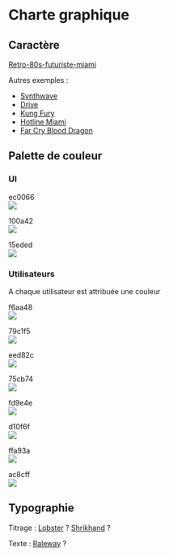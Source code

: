 # Charte graphique

## Caractère

[Retro-80s-futuriste-miami](https://www.google.ch/search?q=miami+retro&safe=off&espv=2&biw=1920&bih=911&source=lnms&tbm=isch&sa=X&ved=0ahUKEwi8vYL485vQAhUBnRoKHUuIAC4Q_AUIBigB#safe=off&tbm=isch&q=miami+retro+80s)

Autres exemples :
* [Synthwave](https://www.google.ch/search?q=hotline+miami&safe=off&espv=2&biw=1920&bih=911&source=lnms&tbm=isch&sa=X&ved=0ahUKEwi4marjjpzQAhXGthoKHcSoAPYQ_AUIBigB#safe=off&tbm=isch&q=synthwave)
* [Drive](https://www.google.ch/search?q=drive+movie&safe=off&source=lnms&tbm=isch&sa=X&ved=0ahUKEwj9x4bNlJzQAhXM0hoKHV9HA2gQ_AUICCgB&biw=1920&bih=911)
* [Kung Fury](https://www.google.ch/search?q=kung+fury&safe=off&source=lnms&tbm=isch&sa=X&ved=0ahUKEwj1tO_QlJzQAhVLVxoKHch_AqMQ_AUICCgB&biw=1920&bih=911)
* [Hotline Miami](https://www.google.ch/search?q=hotline+miami&safe=off&source=lnms&tbm=isch&sa=X&ved=0ahUKEwiUov_ZlJzQAhVEPBoKHXklArwQ_AUICCgB&biw=1920&bih=911)
* [Far Cry Blood Dragon](https://www.google.ch/search?q=far+cry+blood+dragon&safe=off&source=lnms&tbm=isch&sa=X&ved=0ahUKEwjyuOHDsZzQAhWDmBoKHU7TBJEQ_AUICCgB&biw=1920&bih=911)

## Palette de couleur

### UI

ec0066  
![](http://placehold.it/50/ec0066/)

100a42  
![](http://placehold.it/50/100a42/)

15eded  
![](http://placehold.it/50/15eded/)

### Utilisateurs

A chaque utilisateur est attribuée une couleur

f6aa48  
![](http://placehold.it/50/f6aa48/)

79c1f5  
![](http://placehold.it/50/79c1f5/)

eed82c  
![](http://placehold.it/50/eed82c/)

75cb74  
![](http://placehold.it/50/75cb74/)  

fd9e4e  
![](http://placehold.it/50/fd9e4e/)  

d10f6f  
![](http://placehold.it/50/d10f6f/)  

ffa93a  
![](http://placehold.it/50/ffa93a/)  

ac8cff  
![](http://placehold.it/50/ac8cff/)  


## Typographie

Titrage : [Lobster](https://fonts.google.com/specimen/Lobster) ? [Shrikhand](https://fonts.google.com/specimen/Shrikhand) ?

Texte : [Raleway](https://fonts.google.com/specimen/Raleway) ?
